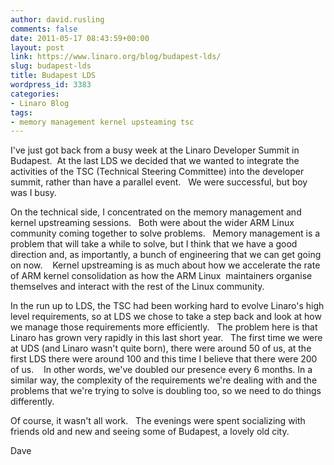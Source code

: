 ```yaml
---
author: david.rusling
comments: false
date: 2011-05-17 08:43:59+00:00
layout: post
link: https://www.linaro.org/blog/budapest-lds/
slug: budapest-lds
title: Budapest LDS
wordpress_id: 3383
categories:
- Linaro Blog
tags:
- memory management kernel upsteaming tsc
---
```


I've just got back from a busy week at the Linaro Developer Summit in Budapest.  At the last LDS we decided that we wanted to integrate the activities of the TSC (Technical Steering Committee) into the developer summit, rather than have a parallel event.   We were successful, but boy was I busy.

On the technical side, I concentrated on the memory management and kernel upstreaming sessions.   Both were about the wider ARM Linux community coming together to solve problems.   Memory management is a problem that will take a while to solve, but I think that we have a good direction and, as importantly, a bunch of engineering that we can get going on now.    Kernel upstreaming is as much about how we accelerate the rate of ARM kernel consolidation as how the ARM Linux  maintainers organise themselves and interact with the rest of the Linux community.

In the run up to LDS, the TSC had been working hard to evolve Linaro's high level requirements, so at LDS we chose to take a step back and look at how we manage those requirements more efficiently.   The problem here is that Linaro has grown very rapidly in this last short year.   The first time we were at UDS (and Linaro wasn't quite born), there were around 50 of us, at the first LDS there were around 100 and this time I believe that there were 200 of us.    In other words, we've doubled our presence every 6 months. In a similar way, the complexity of the requirements we're dealing with and the problems that we're trying to solve is doubling too, so we need to do things differently.

Of course, it wasn't all work.   The evenings were spent socializing with friends old and new and seeing some of Budapest, a lovely old city.

Dave

